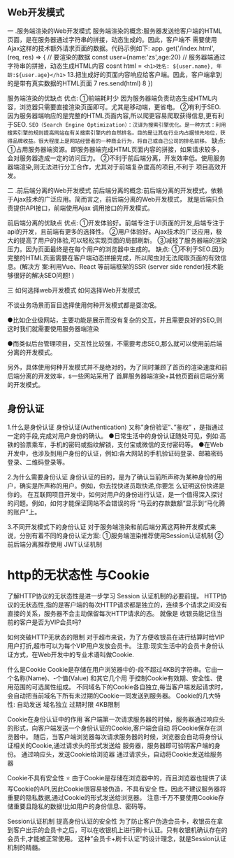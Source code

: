   ##  Web开发模式
一   .服务端渲染的Web开发模式
服务端渲染的概念:服务器发送给客户端的HTML页面，是在服务器通过字符串的拼接，动态生成的。因此，客户端不
需要使用Ajax这样的技术额外请求页面的数据。代码示例如下:
app. get('/index.html', (req, res) => {
//  要渲染的数据
const user={name:'zs',age:20}
//  服务器端通过字符串的拼接，动态生成HTML内容
cosnt  html = `<h1>姓名: ${user.name}, 年龄:${user.age}</h1>`
13.把生成好的页面内容响应给客户端。因此，客户端拿到的是带有真实数据的HTML页面
7 res.send(html)
8 })


服务端渲染的优缺点
优点: 
①前端耗时少 因为服务器端负责动态生成HTML内容，浏览器只需要直接渲染页面即可。尤其是移动端，更省电。
②有利于SEO. 因为服务器端响应的是完整的HTML页面内容,所以爬更容易爬取获得信息,更有利于SEO.
`SEO（Search Engine Optimization）：汉译为搜索引擎优化。是一种方式：利用搜索引擎的规则提高网站在有关搜索引擎内的自然排名。目的是让其在行业内占据领先地位，获得品牌收益。很大程度上是网站经营者的一种商业行为，将自己或自己公司的排名前移。`
缺点:
①占用服务器端资源。即服务器端完成HTML页面内容的拼接，如果请求较多，会对服务器造成一定的访问压力。
②不利于前后端分离，开发效率低。使用服务器端渲染,则无法进行分工合作，尤其对于前端复杂度高的项目,不利于
项目高效开发。





二   .前后端分离的Web开发模式
前后端分离的概念:前后端分离的开发模式，依赖于Ajax技术的广泛应用。简而言之，前后端分离的Web开发模式，
就是后端只负责提供API接口，前端使用Ajax 调用接口的开发模式。


前后端分离的优缺点
优点:
①开发体验好。前端专注于UI页面的开发,后端专注于api的开发，且前端有更多的选择性。
②用户体验好。Ajax技术的广泛应用，极大的提高了用户的体验,可以轻松实现页面的局部刷新。
③减轻了服务器端的渲染压力。因为页面最终是在每个用户的浏览器中生成的。
缺点: 
①不利于SEO.因为完整的HTML页面需要在客户端动态拼接完成，所以爬虫对无法爬取页面的有效信息。(解决方
案:利用Vue、React 等前端框架的SSR (server side render)技术能够很好的解决SEO问题! )



三   如何选择web开发模式
如何选择Web开发模式

不谈业务场景而盲目选择使用何种开发模式都是耍流氓。

●比如企业级网站，主要功能是展示而没有复杂的交互，并且需要良好的SEO,则这时我们就需要使用服务器端渲染

●而类似后台管理项目，交互性比较强，不需要考虑SEO,那么就可以使用前后端分离的开发模式。

另外，具体使用何种开发模式并不是绝对的，为了同时兼顾了首页的渲染速度和前后端分离的开发效率，s一些网站采用了
首屏服务器端渲染+其他页面前后端分离的开发模式。



  ##  身份认证

  1.什么是身份认证
身份认证(Authentication) 又称”身份验证”、”鉴权” ，是指通过一定的手段,完成对用户身份的确认。
●日常生活中的身份认证随处可见，例如:高铁的验票乘车，手机的密码或指纹解锁，支付宝或微信的支付密码等。
●在Web开发中，也涉及到用户身份的认证，例如:各大网站的手机验证码登录、邮箱密码登录、二维码登录等。

  2.为什么需要身份认证
身份认证的目的，是为了确认当前所声称为某种身份的用户，确实是所声称的用户。例如，你去找快递员取快递,你要怎
么证明这份快递是你的。
在互联网项目开发中，如何对用户的身份进行认证，是一个值得深入探讨的问题。例如，如何才能保证网站不会错误的将
“马云的存款数额”显示到“马化腾的账户”上。

  3.不同开发模式下的身份认证
对于服务端渲染和前后端分离这两种开发模式来说，分别有着不同的身份认证方案:
①服务端渲染推荐使用Session认证机制
②前后端分离推荐使用 JWT认证机制


# http的无状态性 与Cookie

了解HTTP协议的无状态性是进一步学习 Session 认证机制的必要前提。
HTTP协议的无状态性,指的是客户端的每次HTTP请求都是独立的，连续多个请求之间没有直接的关系，服务器不会主动保留每次HTTP请求的态。
就像是  收银员能记住当前的客户是否为VIP会员吗?

如何突破HTTP无状态的限制
对于超市来说，为了方便收银员在进行结算时给VIP用户打折,超市可以为每个VIP用户发放会员卡。
注意:现实生活中的会员卡身份认证方式，在Web开发中的专业术语叫做Cookie.

什么是Cookie
Cookie是存储在用户浏览器中的-段不超过4KB的字符串。它由一个名称(Name)、-个值(Value) 和其它几个用
于控制Cookie有效期、安全性、使用范围的可选属性组成。
不同域名下的Cookie各自独立,每当客户端发起请求时，会自动把当前域名下所有未过期的Cookie一同发送到服务器。
Cookie的几大特性:  自动发送  域名独立  过期时限  4KB限制


Cookie在身份认证中的作用
客户端第一次请求服务器的时候，服务器通过响应头的形式，向客户端发送一个身份认证的Cookie,客户端会自动
将Cookie保存在浏览器中。
随后，当客户端浏览器每次请求服务器的时候，浏览器会自动将身份认证相关的Cookie,通过请求头的形式发送给
服务器，服务器即可验明客户端的身份。
通过响应头，发送Cookie给浏览器
通过请求头，自动将Cookie发送给服务器


Cookie不具有安全性  ⭐
由于Cookie是存储在浏览器中的，而且浏览器也提供了读写Cookie的API,因此Cookie很容易被伪造，不具有安全
性。因此不建议服务器将重要的隐私数据,通过Cookie的形式发送给浏览器。
注意:千万不要使用Cookie存储重要且隐私的数据!比如用户的身份信息、密码等。


 Session认证机制   提高身份认证的安全性
为了防止客户伪造会员卡，收银员在拿到客户出示的会员卡之后，可以在收银机上进行刷卡认证。只有收银机确认存在的
会员卡,才能被正常使用。
这种”会员卡+刷卡认证”的设计理念，就是Session认证机制的精髓。

